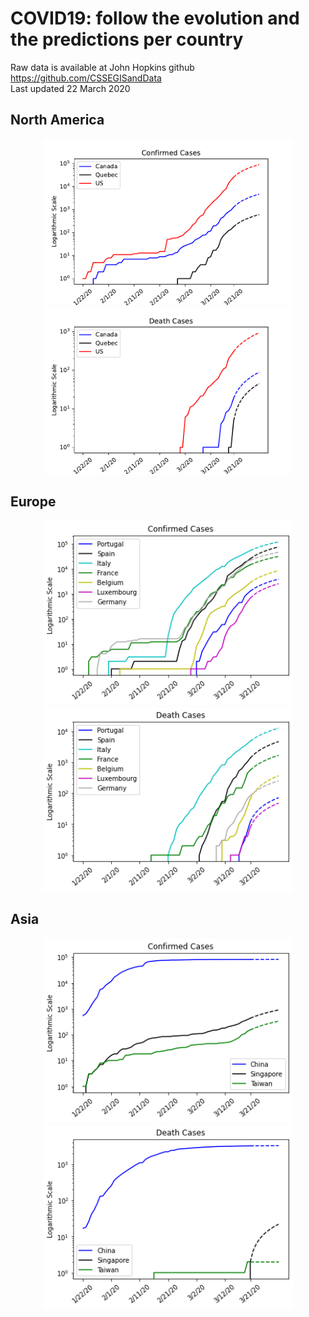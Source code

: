 # COVID19: follow the evolution and the predictions per country

Raw data is available at John Hopkins github https://github.com/CSSEGISandData <br>
Last updated 22 March 2020

## North America

<p align="middle">
  <img src="https://github.com/dagrate/covid19/blob/master/plots/na_conf.pdf" width="400"/>
  <img src="https://github.com/dagrate/covid19/blob/master/plots/na_dea.pdf" width="400"/>
</p>

## Europe

<p align="middle">
  <img src="https://github.com/dagrate/covid19/blob/master/plots/eu_conf.png" width="400"/>
  <img src="https://github.com/dagrate/covid19/blob/master/plots/eu_dea.png" width="400"/>
</p>

## Asia

<p align="middle">
  <img src="https://github.com/dagrate/covid19/blob/master/plots/as_conf.png" width="400"/>
  <img src="https://github.com/dagrate/covid19/blob/master/plots/as_dea.png" width="400"/>
</p>

